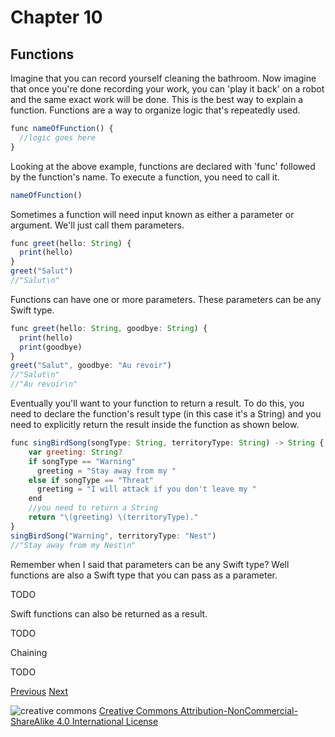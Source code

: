 # Chapter 10
## Functions

Imagine that you can record yourself cleaning the bathroom. Now imagine that once you're done recording your work, you can 'play it back' on a robot and the same exact work will be done. This is the best way to explain a function. Functions are a way to organize logic that's repeatedly used.

```javascript
func nameOfFunction() {
  //logic goes here
}
```

Looking at the above example, functions are declared with 'func' followed by the function's name. To execute a function, you need to call it.

```javascript
nameOfFunction()
```

Sometimes a function will need input known as either a parameter or argument. We'll just call them parameters.

```javascript
func greet(hello: String) {
  print(hello)
}
greet("Salut")
//"Salut\n"
```

Functions can have one or more parameters. These parameters can be any Swift type.

```javascript
func greet(hello: String, goodbye: String) {
  print(hello)
  print(goodbye)
}
greet("Salut", goodbye: "Au revoir")
//"Salut\n"
//"Au revoir\n"
```



Eventually you'll want to your function to return a result. To do this, you need to declare the function's result type (in this case it's a String) and you need to explicitly return the result inside the function as shown below.

```javascript
func singBirdSong(songType: String, territoryType: String) -> String {
    var greeting: String?
    if songType == "Warning"
      greeting = "Stay away from my "
    else if songType == "Threat"
      greeting = "I will attack if you don't leave my "
    end
    //you need to return a String
    return "\(greeting) \(territoryType)."
}
singBirdSong("Warning", territoryType: "Nest")
//"Stay away from my Nest\n"
```

Remember when I said that parameters can be any Swift type? Well functions are also a Swift type that you can pass as a parameter.

TODO

Swift functions can also be returned as a result.

TODO

Chaining

TODO


[Previous](09.md) [Next](11.md)

![creative commons](https://i.creativecommons.org/l/by-nc-sa/4.0/88x31.png)
[Creative Commons Attribution-NonCommercial-ShareAlike 4.0 International License](http://creativecommons.org/licenses/by-nc-sa/4.0/)
